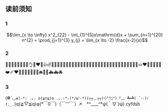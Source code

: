 ## 读前须知

### 1

$$\lim_{x \to \infty} x^2_{22} - \int_{1}^{5}x\mathrm{d}x + \sum_{n=1}^{20} n^{2} = \prod_{j=1}^{3} y_{j}  + \lim_{x \to -2} \frac{x-2}{x}$$

### 2

🤪😒🎈🔥😊😂💕😘👌😍❤️🤣👍✌️🤞🙌🤦‍♀️😉😎🤦‍♂️🤷‍♀️🎶🎆🎈🧨✨🎉🎎🎁🎀🎍🎋🧧🍟🌭🧇🍳🥗🍞🥨🥖🫓❤️🧡💛💚💙💜❤️‍🩹❤️‍🔥💔🤍🖤🤎🚗🚓🚘🚜🚎🚑🚑🚔


### 3

(❁´◡`❁)☆*: .｡. o(≧▽≦)o .｡.:*☆(*/ω＼*)(┬┬﹏┬┬)(╯°□°）╯︵ ┻━┻( ´･･)ﾉ(._.`)q(≧▽≦q)φ(*￣0￣)（￣︶￣）↗　*^____^*ψ(｀∇´)ψ)
cyfdsb
